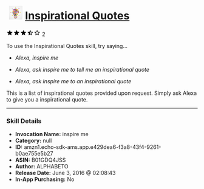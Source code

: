 # &nbsp;<img src="skill_icon" alt="Inspirational Quotes icon" width="36"> [Inspirational Quotes](http://alexa.amazon.com/#skills/amzn1.echo-sdk-ams.app.e429dea6-f3a8-43f4-9261-b0ae755e5b27)
![3.5 stars](../../images/ic_star_black_18dp_1x.png)![3.5 stars](../../images/ic_star_black_18dp_1x.png)![3.5 stars](../../images/ic_star_black_18dp_1x.png)![3.5 stars](../../images/ic_star_half_black_18dp_1x.png)![3.5 stars](../../images/ic_star_border_black_18dp_1x.png) 2

To use the Inspirational Quotes skill, try saying...

* *Alexa, inspire me*

* *Alexa, ask inspire me to tell me an inspirational quote*

* *Alexa, ask inspire me to an inspirational quote*

This is a list of inspirational quotes provided upon request. Simply ask Alexa to give you a inspirational quote.

***

### Skill Details

* **Invocation Name:** inspire me
* **Category:** null
* **ID:** amzn1.echo-sdk-ams.app.e429dea6-f3a8-43f4-9261-b0ae755e5b27
* **ASIN:** B01GDQ4JSS
* **Author:** ALPHABETO
* **Release Date:** June 3, 2016 @ 02:08:43
* **In-App Purchasing:** No
